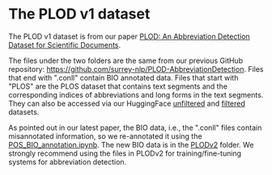 # The PLOD v1 dataset

The PLOD v1 dataset is from our paper [PLOD: An Abbreviation Detection Dataset for Scientific Documents](https://aclanthology.org/2022.lrec-1.71/).


The files under the two folders are the same from our previous GitHub repository: https://github.com/surrey-nlp/PLOD-AbbreviationDetection. Files that end with ".conll" contain BIO annotated data. Files that start with "PLOS" are the PLOS dataset that contains text segments and the corresponding indices of abbreviations and long forms in the text segments. They can also be accessed via our HuggingFace [unfiltered](https://huggingface.co/datasets/surrey-nlp/PLOD-unfiltered) and [filtered](https://huggingface.co/surrey-nlp/flair-abbr-pubmed-filtered) datasets.

As pointed out in our latest paper, the BIO data, i.e., the ".conll" files contain misannotated information, so we re-annotated it using the [POS_BIO_annotation.ipynb](https://github.com/shenbinqian/PLODv2-CLM4AbbrDetection/blob/main/notebooks/POS_BIO_annotation.ipynb). The new BIO data is in the [PLODv2](https://github.com/shenbinqian/PLODv2-CLM4AbbrDetection/tree/main/PLODv2) folder. We strongly recommend using the files in PLODv2 for training/fine-tuning systems for abbreviation detection.